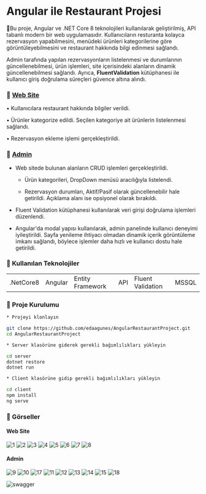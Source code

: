 # Angular ile Restaurant Projesi

🌟Bu proje, Angular ve .NET Core 8 teknolojileri kullanılarak geliştirilmiş, API tabanlı modern bir web uygulamasıdır.
Kullanıcıların resturanta kolayca rezervasyon yapabilmesini, menüdeki ürünleri kategorilerine göre görüntüleyebilmesini ve restaurant hakkında bilgi edinmesi sağlandı.

Admin tarafında yapılan rezervasyonların listelenmesi ve durumlarının güncellenebilmesi, ürün işlemleri, site içerisindeki alanların dinamik güncellenebilmesi sağlandı. Ayrıca, **FluentValidation** kütüphanesi ile kullanıcı giriş doğrulama süreçleri güvence altına alındı.

### 🔮 [Web Site](#web-site)

• Kullanıcılara restaurant hakkında bilgiler verildi.

• Ürünler kategorize edildi. Seçilen kategoriye ait ürünlerin listelenmesi sağlandı.

• Rezervasyon ekleme işlemi gerçekleştirildi.

### 🔎 [Admin](#admin)

- Web sitede bulunan alanların CRUD işlemleri gerçekleştirildi.

  - Ürün kategorileri, DropDown menüsü aracılığıyla listelendi.

   - Rezervasyon durumları, Aktif/Pasif olarak güncellenebilir hale getirildi. Açıklama alanı ise opsiyonel olarak bırakıldı.

- Fluent Validation kütüphanesi kullanılarak veri girişi doğrulama işlemleri düzenlendi.

- Angular'da modal yapısı kullanılarak, admin panelinde kullanıcı deneyimi iyileştirildi. Sayfa yenileme ihtiyacı olmadan dinamik içerik görüntüleme imkanı sağlandı, böylece işlemler daha hızlı ve kullanıcı dostu hale getirildi.

### 🔅 Kullanılan Teknolojiler

<table>
  <td>.NetCore8</td>
  <td>Angular</td>
  <td>Entity Framework</td>
  <td>API</td>
  <td>Fluent Validation</td>
  <td>MSSQL</td>
</table>

### 🔨 Proje Kurulumu

```bash
* Projeyi klonlayın

git clone https://github.com/edaagunes/AngularRestaurantProject.git
cd AngularRestaurantProject

* Server klasörüne giderek gerekli bağımlılıkları yükleyin

cd server
dotnet restore
dotnet run

* Client klasörüne gidip gerekli bağımlılıkları yükleyin

cd client
npm install
ng serve
```
### 🌠 Görseller

#### Web Site
![1](https://github.com/user-attachments/assets/649001a1-119b-4f62-885d-26b1afbd0d95)
![2](https://github.com/user-attachments/assets/9224d8ef-b047-4318-95e9-a0b1405703d6)
![3](https://github.com/user-attachments/assets/d8b8390b-0153-47cc-bf05-2aa27a56daf2)
![4](https://github.com/user-attachments/assets/bba7ff12-fb89-4998-9a51-c429ac691e23)
![5](https://github.com/user-attachments/assets/b3160597-1730-4362-824c-d34e9843592f)
![6](https://github.com/user-attachments/assets/768d170b-e127-4e64-8a15-37cfddca73bf)
![7](https://github.com/user-attachments/assets/3dc3cfa3-c40d-4a84-a20a-5fa9045b1dd6)
![8](https://github.com/user-attachments/assets/a279515f-3f7d-4243-a050-5b9b35b6ae5e)

#### Admin
![9](https://github.com/user-attachments/assets/e67685e0-5a6c-40e4-8073-ee460e57ef86)
![10](https://github.com/user-attachments/assets/175a33ce-4072-4eba-a6ef-d3ad5eed88e5)
![17](https://github.com/user-attachments/assets/d004f90b-4c6c-413b-b98d-6ce9122ea1db)
![11](https://github.com/user-attachments/assets/ed69075f-fb5c-4359-be34-4cd398bd05d7)
![12](https://github.com/user-attachments/assets/9e45b312-15d2-4e59-becd-fabf1933884f)
![13](https://github.com/user-attachments/assets/80dcffcc-080d-4a50-8f9d-083b0bba254e)
![14](https://github.com/user-attachments/assets/b7963a0b-2780-485b-89c8-3034fbc99274)
![15](https://github.com/user-attachments/assets/7d3c2906-4070-4a5f-a376-064a3b0af899)
![18](https://github.com/user-attachments/assets/69ca4cd7-b1df-4cdb-8cbe-bb0ae9a476bb)

![swagger](https://github.com/user-attachments/assets/9c0f7da0-b80a-4e3f-89fd-4bf62ab8651b)








